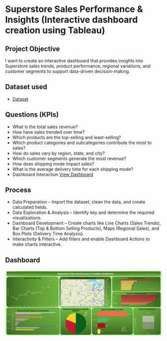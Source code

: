 # Superstore Sales Performance & Insights (Interactive dashboard creation using Tableau) 
## Project Objective 
I want to create an interactive dashboard that provides insights into Superstore sales trends, product performance, regional variations, and customer segments to support data-driven decision-making.

## Dataset used
- <a href="https://github.com/SashiniWarushika/Superstore-Sales-Performance-Dashboard/blob/main/superstore_final_dataset.csv">Dataset</a>

## Questions (KPIs)
- What is the total sales revenue?
- How have sales trended over time?
- Which products are the top-selling and least-selling?
- Which product categories and subcategories contribute the most to sales?
- How do sales vary by region, state, and city?
- Which customer segments generate the most revenue?
- How does shipping mode impact sales?
- What is the average delivery time for each shipping mode?
- Dashboard Interaction <a href="https://github.com/SashiniWarushika/Superstore-Sales-Performance-Dashboard/blob/main/Superstore%20Sales%20Performance%20%26%20Insights%20Dashboard.png">View Dashboard</a>

## Process
- Data Preparation – Import the dataset, clean the data, and create calculated fields.
- Data Exploration & Analysis – Identify key and determine the required visualizations.
- Dashboard Development – Create charts like Line Charts (Sales Trends), Bar Charts (Top & Bottom Selling Products), Maps (Regional Sales), and Box Plots (Delivery Time Analysis).
- Interactivity & Filters – Add filters and enable Dashboard Actions to make charts interactive.

## Dashboard
![Superstore Sales Perfomance & Insights - Dasboard](https://github.com/SashiniWarushika/Superstore-Sales-Performance-Dashboard/blob/main/Superstore%20Sales%20Performance%20&%20Insights%20Dashboard.png?raw=true)
